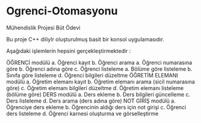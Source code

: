 # Ogrenci-Otomasyonu
Mühendislik Projesi Büt Ödevi

Bu proje C++ diliylr oluşturulmuş basit bir konsol uygulamasıdır.

Aşağıdaki işlemlerin hepsini gerçekleştirmektedir :

ÖĞRENCİ modülü
  a. Öğrenci kayıt
  b. Öğrenci arama
      a. Öğrenci numarasına göre
      b. Öğrenci adına göre
  c. Öğrenci listeleme
      a. Bölüme göre listeleme
      b. Sınıfa göre listeleme
  d. Öğrenci bilgileri düzeltme
ÖĞRETİM ELEMANI modülü
  a. Öğretim elemanı kayıt
  b. Öğretim elemanı arama (sicil numarasına göre)
  c. Öğretim elemanı bilgileri düzeltme
  d. Öğretim elemanı listeleme (bölüme göre)
DERS modülü
  a. Ders ekleme
  b. Ders bilgileri güncelleme
  c. Ders listeleme
  d. Ders arama (ders adına göre)
NOT GİRİŞ modülü
  a. Öğrenciye ders ekleme
  b. Öğrencinin aldığı ders için not girişi
  c. Öğrenci ders listeleme
  d. Öğrenci karnesi oluşturma ve görselleştirme
